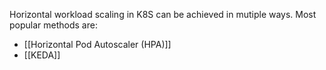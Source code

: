 Horizontal workload scaling in K8S can be achieved in mutiple ways. Most popular methods are: 
- [[Horizontal Pod Autoscaler (HPA)]]
- [[KEDA]]
